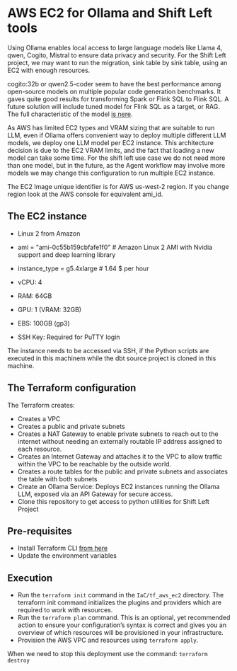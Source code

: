 # AWS EC2 for Ollama and Shift Left tools

Using Ollama enables local access to large language models like Llama 4, qwen, Cogito, Mistral to ensure data privacy and security. For the Shift Left project, we may want to run the migration, sink table by sink table, using an EC2 with enough resources.

cogito:32b or qwen2.5-coder seem to have the best performance among open-source models on multiple popular code generation benchmarks. It gaves quite good results for transforming Spark or Flink SQL to Flink SQL. A future solution will include tuned model for Flink SQL as a target, or RAG. The full characteristic of the model [is nere](https://ollama.com/library/qwen2.5-coder:32b/blobs/ac3d1ba8aa77).

As AWS has limited EC2 types and VRAM sizing that are suitable to run LLM, even if Ollama offers convenient way to deploy multiple different LLM models, we deploy one LLM model per EC2 instance. This architecture decision is due to the EC2 VRAM limits, and the fact that loading a new model can take some time. For the shift left use case we do not need more than one model, but in the future, as the Agent workflow may involve more models we may change this configuration to run multiple EC2 instance. 


The EC2 Image unique identifier is for AWS us-west-2 region. If you change region look at the AWS console for equivalent ami_id.

## The EC2 instance

* Linux 2 from Amazon
* ami  = "ami-0c55b159cbfafe1f0"  # Amazon Linux 2 AMI with Nvidia support and deep learning library
* instance_type = g5.4xlarge   # 1.64 $ per hour

* vCPU: 4
* RAM: 64GB
* GPU: 1 (VRAM: 32GB)
* EBS: 100GB (gp3)
* SSH Key: Required for PuTTY login

The instance needs to be accessed via SSH, if the Python scripts are executed in this machinem while the dbt source project is cloned in this machine.

## The Terraform configuration

The Terraform creates:

* Creates a VPC
* Creates a public and private subnets
* Creates a NAT Gateway to enable private subnets to reach out to the internet without needing an externally routable IP address assigned to each resource.
* Creates an Internet Gateway and attaches it to the VPC to allow traffic within the VPC to be reachable by the outside world.
* Creates a route tables for the public and private subnets and associates the table with both subnets
* Create an Ollama Service: Deploys EC2 instances running the Ollama LLM, exposed via an API Gateway for secure access.
* Clone this repository to get access to python utilities for Shift Left Project


## Pre-requisites

* Install Terraform CLI [from here](https://developer.hashicorp.com/terraform/tutorials/aws-get-started/install-cli)
* Update the environment variables

## Execution

* Run the `terraform init` command in the `IaC/tf_aws_ec2` directory. The terraform init command initializes the plugins and providers which are required to work with resources.
* Run the `terraform plan` command. This is an optional, yet recommended action to ensure your configuration’s syntax is correct and gives you an overview of which resources will be provisioned in your infrastructure.
* Provision the AWS VPC and resources using `terraform apply`.

When we need to stop this deployment use the command: `terraform destroy`